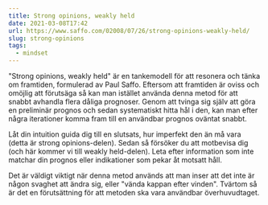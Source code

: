 ```yaml
---
title: Strong opinions, weakly held
date: 2021-03-08T17:42
url: https://www.saffo.com/02008/07/26/strong-opinions-weakly-held/
slug: strong-opinions
tags: 
  - mindset
---
```


"Strong opinions, weakly held" är en tankemodell för att resonera och tänka om
framtiden, formulerad av Paul Saffo. Eftersom att framtiden är oviss och omöjlig
att förutsäga så kan man istället använda denna metod för att snabbt avhandla
flera dåliga prognoser. Genom att tvinga sig själv att göra en preliminär prognos och sedan
systematiskt hitta hål i den, kan man efter några iterationer komma fram
till en användbar prognos oväntat snabbt.

Låt din intuition guida dig till en slutsats, hur imperfekt den än må vara
(detta är strong opinions-delen). Sedan så försöker du att motbevisa dig (och
här kommer vi till weakly held-delen). Leta efter information som inte matchar
din prognos eller indikationer som pekar åt motsatt håll.

Det är väldigt viktigt när denna metod används att man inser att det inte är
någon svaghet att ändra sig, eller "vända kappan efter vinden". Tvärtom så är
det en förutsättning för att metoden ska vara användbar överhuvudtaget.
